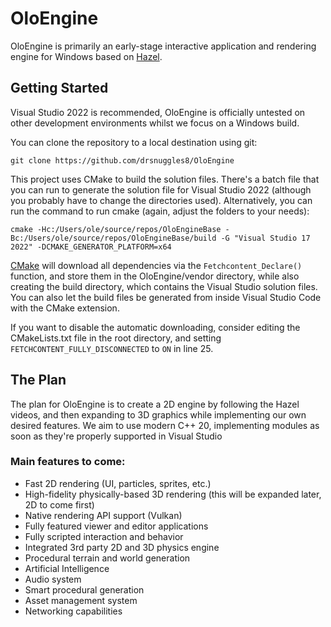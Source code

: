 # OloEngine

OloEngine is primarily an early-stage interactive application and rendering engine for Windows based on [Hazel](https://github.com/TheCherno/Hazel/).

## Getting Started
Visual Studio 2022 is recommended, OloEngine is officially untested on other development environments whilst we focus on a Windows build.

You can clone the repository to a local destination using git:

`git clone https://github.com/drsnuggles8/OloEngine`

This project uses CMake to build the solution files. There's a batch file that you can run to generate the solution file for Visual Studio 2022 (although you probably have to change the directories used).
Alternatively, you can run the command to run cmake (again, adjust the folders to your needs):

`cmake -Hc:/Users/ole/source/repos/OloEngineBase -Bc:/Users/ole/source/repos/OloEngineBase/build -G "Visual Studio 17 2022" -DCMAKE_GENERATOR_PLATFORM=x64`

[CMake](https://cmake.org/download/) will download all dependencies via the `Fetchcontent_Declare()` function, and store them in the OloEngine/vendor directory, while also creating the build directory, which contains the Visual Studio solution files. You can also let the build files be generated from inside Visual Studio Code with the CMake extension.

If you want to disable the automatic downloading, consider editing the CMakeLists.txt file in the root directory, and setting `FETCHCONTENT_FULLY_DISCONNECTED` to `ON` in line 25.

## The Plan
The plan for OloEngine is to create a 2D engine by following the Hazel videos, and then expanding to 3D graphics while implementing our own desired features.
We aim to use modern C++ 20, implementing modules as soon as they're properly supported in Visual Studio

### Main features to come:
- Fast 2D rendering (UI, particles, sprites, etc.)
- High-fidelity physically-based 3D rendering (this will be expanded later, 2D to come first)
- Native rendering API support (Vulkan)
- Fully featured viewer and editor applications
- Fully scripted interaction and behavior
- Integrated 3rd party 2D and 3D physics engine
- Procedural terrain and world generation
- Artificial Intelligence
- Audio system
- Smart procedural generation
- Asset management system
- Networking capabilities
